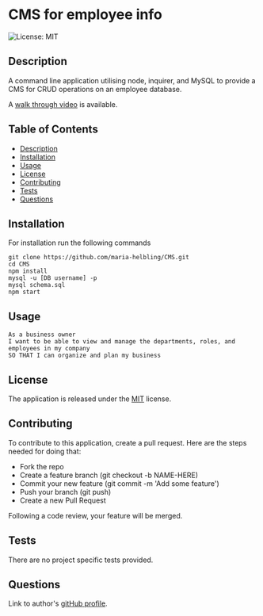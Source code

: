 # CMS for employee info
![License: MIT](https://img.shields.io/badge/License-MIT-yellow.svg)
## Description
  
A command line application utilising node, inquirer, and MySQL to provide a CMS for CRUD operations on an employee database.

A [walk through video](https://drive.google.com/file/d/1ze_JWNzQmuQuYewP4jDium4h_KDm8q9i/view?usp=sharing) is available.
  
## Table of Contents
  
* [Description](#description)
* [Installation](#installation)
* [Usage](#usage)
* [License](#license)
* [Contributing](#contributing)
* [Tests](#tests)
* [Questions](#questions)
  
## Installation
For installation run the following commands

```
git clone https://github.com/maria-helbling/CMS.git
cd CMS
npm install
mysql -u [DB username] -p
mysql schema.sql
npm start
```
  
## Usage

```
As a business owner
I want to be able to view and manage the departments, roles, and employees in my company
SO THAT I can organize and plan my business
```

## License
  
The application is released under the [MIT](LICENSE) license.
  
## Contributing
  
To contribute to this application, create a pull request. Here are the steps needed for doing that:

* Fork the repo
* Create a feature branch (git checkout -b NAME-HERE)
* Commit your new feature (git commit -m 'Add some feature')
* Push your branch (git push)
* Create a new Pull Request
        
Following a code review, your feature will be merged.
  
## Tests
  
There are no project specific tests provided.
  
## Questions
  
Link to author's [gitHub profile](https://github.com/maria-helbling).
